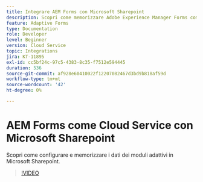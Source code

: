 ```yaml
---
title: Integrare AEM Forms con Microsoft Sharepoint
description: Scopri come memorizzare Adobe Experience Manager Forms come dati di invio di Cloud Service in Microsoft Sharepoint
feature: Adaptive Forms
type: Documentation
role: Developer
level: Beginner
version: Cloud Service
topic: Integrations
jira: KT-11895
exl-id: cc5bf24c-97c5-4383-8c35-f7512e594445
duration: 536
source-git-commit: af928e60410022f12207082467d3bd9b818af59d
workflow-type: tm+mt
source-wordcount: '42'
ht-degree: 0%

---
```


# AEM Forms come Cloud Service con Microsoft Sharepoint

Scopri come configurare e memorizzare i dati dei moduli adattivi in Microsoft Sharepoint.

>[!VIDEO](https://video.tv.adobe.com/v/3415793/?quality=12&learn=on)
